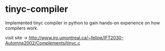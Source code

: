 # tinyc-compiler

Implemented tinyc compiler in python to gain hands-on experience on how compilers work.

visit site -> http://www.iro.umontreal.ca/~felipe/IFT2030-Automne2002/Complements/tinyc.c
